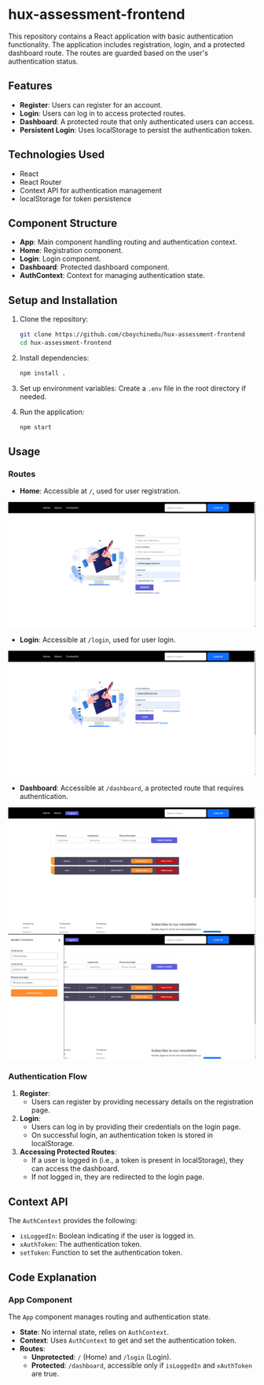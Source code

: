 # hux-assessment-frontend

This repository contains a React application with basic authentication functionality. The application includes registration, login, and a protected dashboard route. The routes are guarded based on the user's authentication status.

## Features

- **Register**: Users can register for an account.
- **Login**: Users can log in to access protected routes.
- **Dashboard**: A protected route that only authenticated users can access.
- **Persistent Login**: Uses localStorage to persist the authentication token.

## Technologies Used

- React
- React Router
- Context API for authentication management
- localStorage for token persistence

## Component Structure

- **App**: Main component handling routing and authentication context.
- **Home**: Registration component.
- **Login**: Login component.
- **Dashboard**: Protected dashboard component.
- **AuthContext**: Context for managing authentication state.

## Setup and Installation

1. Clone the repository:
    ```bash
    git clone https://github.com/cboychinedu/hux-assessment-frontend
    cd hux-assessment-frontend
    ```

2. Install dependencies:
    ```bash
    npm install .
    ```

3. Set up environment variables:
    Create a `.env` file in the root directory if needed.

4. Run the application:
    ```bash
    npm start
    ```

## Usage

### Routes

- **Home**: Accessible at `/`, used for user registration.
<img src="./src/images/register.png">



- **Login**: Accessible at `/login`, used for user login.
<img src="./src/images/login.png">


- **Dashboard**: Accessible at `/dashboard`, a protected route that requires authentication.
<img src="./src/images/dashboard.png">


<img src="./src/images/modify.png">

### Authentication Flow

1. **Register**: 
    - Users can register by providing necessary details on the registration page.
2. **Login**: 
    - Users can log in by providing their credentials on the login page.
    - On successful login, an authentication token is stored in localStorage.
3. **Accessing Protected Routes**:
    - If a user is logged in (i.e., a token is present in localStorage), they can access the dashboard.
    - If not logged in, they are redirected to the login page.

## Context API

The `AuthContext` provides the following:

- `isLoggedIn`: Boolean indicating if the user is logged in.
- `xAuthToken`: The authentication token.
- `setToken`: Function to set the authentication token.

## Code Explanation

### App Component

The `App` component manages routing and authentication state.

- **State**: No internal state, relies on `AuthContext`.
- **Context**: Uses `AuthContext` to get and set the authentication token.
- **Routes**:
  - **Unprotected**: `/` (Home) and `/login` (Login).
  - **Protected**: `/dashboard`, accessible only if `isLoggedIn` and `xAuthToken` are true.


